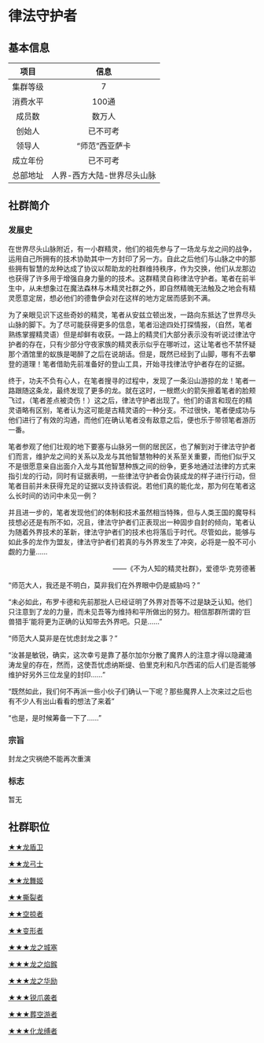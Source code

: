 # 律法守护者

## 基本信息

项目|信息
:--:|:--:
集群等级|7
消费水平|100通
成员数|数万人
创始人|已不可考
领导人|“师范”西亚萨卡
成立年份|已不可考
总部地址|人界-西方大陆-世界尽头山脉

## 社群简介

### 发展史

在世界尽头山脉附近，有一小群精灵，他们的祖先参与了一场龙与龙之间的战争，运用自己所拥有的技术协助其中一方封印了另一方。自此之后他们与山脉之中的那些拥有智慧的龙种达成了协议以帮助龙的社群维持秩序，作为交换，他们从龙那边也获得了许多用于增强自身力量的的技术。这群精灵自称律法守护者。笔者在前半生中，从未想象过在魔法森林与木精灵社群之外，即自然精魄无法触及之地会有精灵愿意定居，想必他们的德鲁伊会对在这样的地方定居而感到不满。

为了亲眼见识下这些奇妙的精灵，笔者从安兹立顿出发，一路向东抵达了世界尽头山脉的脚下。为了尽可能获得更多的信息，笔者沿途四处打探情报，（自然，笔者熟练掌握精灵语）但是却鲜有收获。一路上的精灵们大部分表示没有听说过律法守护者的存在，只有少部分守夜家族的精灵表示似乎在哪听过，这让笔者也不禁怀疑那个酒馆里的蚁族是喝醉了之后在说胡话。但是，既然已经到了山脚，哪有不去攀登的道理！笔者借助先前准备好的登山工具，开始寻找律法守护者存在的证据。

终于，功夫不负有心人，在笔者搜寻的过程中，发现了一条沿山游掠的龙！笔者一路跟随这条龙，最终发现了更多的龙。就在这时，一根燃火的箭矢擦着笔者的脸颊飞过，（笔者差点被烫伤！）这之后，律法守护者出现了。他们的语言和现在的精灵语略有区别，笔者认为这可能是古精灵语的一种分支。不过很快，笔者便成功与他们进行了有效的沟通，而他们在确认笔者没有敌意之后，便也乐于带领笔者游历一番。

笔者参观了他们壮观的地下要塞与山脉另一侧的居民区，也了解到对于律法守护者们而言，维护龙之间的关系以及龙与其他智慧物种的关系至关重要，而他们似乎又不是很愿意亲自出面介入龙与其他智慧种族之间的纷争，更多地通过法律的方式来指引龙的行动，同时有证据表明，一些律法守护者会伪装成龙的样子进行行动，但笔者目前并未获得充足的证据以支持该假说。若他们真的能化龙，那为何在笔者这么长时间的访问中未见一例？

并且进一步的，笔者发现他们的体制和技术虽然相当特殊，但与人类王国的魔导科技想必还是有所不如，况且，律法守护者们正表现出一种固步自封的倾向，笔者认为随着外界技术的革新，律法守护者们的技术也将落后于时代。尽管如此，能够与如此多的龙作为盟友，律法守护者们若真的与外界发生了冲突，必将是一股不可小觑的力量……

 <div align="right">——《不为人知的精灵社群》，爱德华·克劳德著</div>

“师范大人，我还是不明白，莫非我们在外界眼中仍是威胁吗？”

“未必如此，布罗卡德和先前那批人已经证明了外界对吾等不过是缺乏认知。他们只注意到了龙的力量，而未见吾等为维持和平所做出的努力。相信那群所谓的‘巨兽猎手’能将更为正确的认知带去外界吧。只是……”

“师范大人莫非是在忧虑封龙之事？”

“汝甚是敏锐，确实，这次幸亏是靠了基尔加尔分散了魔界人的注意才得以隐藏涌涛龙皇的存在，然而，这使吾忧虑纳斯缇、伯里克利和凡尔西诺的后人们是否能够维护好另外三位龙皇的封印……”

“既然如此，我们何不再派一些小伙子们确认一下呢？那些魔界人上次来过之后也有不少人有出山看看的想法了来着”

“也是，是时候筹备一下了……”

### 宗旨

封龙之灾祸绝不能再次重演

### 标志

暂无

## 社群职位

<a href="../dragon_shielder" target="_blank">★★龙盾卫</a>

<a href="../dragon_archer" target="_blank">★★龙弓士</a>

<a href="../dragon_dancer" target="_blank">★★龙舞姬</a>

<a href="../dilacerater" target="_blank">★★撕裂者</a>

<a href="../sky_raider" target="_blank">★★空掠者</a>

<a href="../deformer" target="_blank">★★变形者</a>

<a href="../elite_dragon_shielder" target="_blank">★★★龙之城塞</a>

<a href="../elite_dragon_archer" target="_blank">★★★龙之焰鍭</a>

<a href="../elite_dragon_dancer" target="_blank">★★★龙之华励</a>

<a href="../elite_dilacerater" target="_blank">★★★锐爪袭者</a>

<a href="../elite_sky_raider" target="_blank">★★★葬空游者</a>

<a href="../elite_deformer" target="_blank">★★★化龙缚者</a>